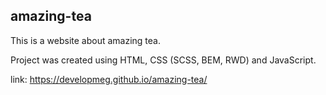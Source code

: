 ## amazing-tea

This is a website about amazing tea.

Project was created using HTML, CSS (SCSS, BEM, RWD) and JavaScript.

link: https://developmeg.github.io/amazing-tea/
